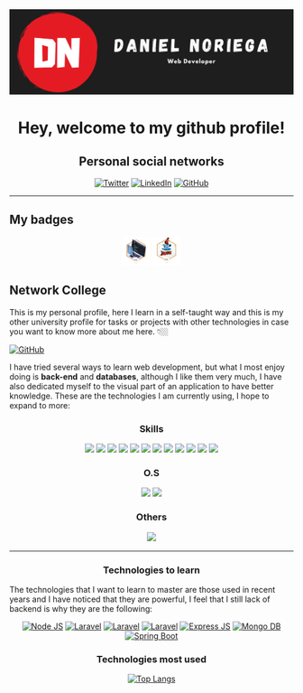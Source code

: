 <div id="header" align="center">
  <img src="https://github.com/Noriega402/Noriega402/blob/main/banner.png" width="800"/>
</div>

<h1 id="welcome" align="center">
  Hey, welcome to my github profile!
</h1>

<div id="main">
 <div align="center">
  <h2>Personal social networks</h2>
  
   [![Twitter](https://img.shields.io/badge/Twitter-1DA1F2?style=for-the-badge&logo=twitter&logoColor=white)](https://twitter.com/DanielN4002)
   [![LinkedIn](https://img.shields.io/badge/LinkedIn-0077B5?style=for-the-badge&logo=linkedin&logoColor=white)](https://www.linkedin.com/in/danielenriquenoriega/)
   [![GitHub](https://img.shields.io/badge/GitHub-100000?style=for-the-badge&logo=github&logoColor=white)](https://github.com/Noriega402/)
 </div>
 <hr>
 <h2 id="badges">My badges</h2>
 <div align="center">
    <img src="https://github.com/Noriega402/Noriega402/blob/main/badge-ONE.png" height="50px" weigth="50px">
    <img src="https://github.com/Noriega402/Noriega402/blob/main/badge-ONE-backend.png" height="50px" weigth="50px">
 </div>
 
 <h2 id="college">Network College</h2>
<p style="text-align:left">
 This is my personal profile, here I learn in a self-taught way and this is my other university profile for tasks or projects with other technologies in case you want to know more about me here. 👇🏼
 
 [![GitHub](https://img.shields.io/badge/GitHub-100000?style=for-the-badge&logo=github&logoColor=white)](https://github.com/DanielNoriegaUMG)
 
</p>
</div>

<p style="text-align:left">
 
I have tried several ways to learn web development, but what I most enjoy doing is **back-end** and **databases**, although I like them very much, I have also dedicated myself to the visual part of an application to have better knowledge.
These are the technologies I am currently using, I hope to expand to more:
</p>

<div id="languages" align="center">

 ### Skills
<div id="skills">
  <img src="https://img.shields.io/badge/HTML5-E34F26?style=for-the-badge&logo=html5&logoColor=white">
  <img src="https://img.shields.io/badge/C%2B%2B-00599C?style=for-the-badge&logo=c%2B%2B&logoColor=white">
  <img src="https://img.shields.io/badge/PHP-777BB4?style=for-the-badge&logo=php&logoColor=white">
  <img src="https://img.shields.io/badge/Codeigniter-EF4223?style=for-the-badge&logo=codeigniter&logoColor=white">
  <img src="https://img.shields.io/badge/MySQL-005C84?style=for-the-badge&logo=mysql&logoColor=white">
  <img src="https://img.shields.io/badge/MariaDB-003545?style=for-the-badge&logo=mariadb&logoColor=white">
  <img src="https://img.shields.io/badge/PostgreSQL-316192?style=for-the-badge&logo=postgresql&logoColor=white">
  <img src="https://img.shields.io/badge/CSS3-1572B6?style=for-the-badge&logo=css3&logoColor=white">
  <img src="https://img.shields.io/badge/Bootstrap-563D7C?style=for-the-badge&logo=bootstrap&logoColor=white">
  <img src="https://img.shields.io/badge/jQuery-0769AD?style=for-the-badge&logo=jquery&logoColor=white">
  <img src="https://img.shields.io/badge/JavaScript-323330?style=for-the-badge&logo=javascript&logoColor=F7DF1E">
  <img src="https://img.shields.io/badge/Java-ED8B00?style=for-the-badge&logo=openjdk&logoColor=white">

### O.S
 <img src="https://img.shields.io/badge/Windows-0078D6?style=for-the-badge&logo=windows&logoColor=white">
 <img src="https://img.shields.io/badge/Linux-FCC624?style=for-the-badge&logo=linux&logoColor=black">

### Others
 <img src="https://img.shields.io/badge/Microsoft_Excel-217346?style=for-the-badge&logo=microsoft-excel&logoColor=white">
</div>
<hr>
<div id="wait" align="center">
  <h3>Technologies to learn</h3>
  <div align="left">
     The technologies that I want to learn to master are those used in recent years and I have noticed that they are powerful, I feel that I still lack of backend is why they are the following:
  </div>
  
  [![Node JS](https://img.shields.io/badge/Node.js-43853D?style=for-the-badge&logo=node.js&logoColor=white)]()
  [![Laravel](https://img.shields.io/badge/Laravel-FF2D20?style=for-the-badge&logo=laravel&logoColor=white)]()
  [![Laravel](https://img.shields.io/badge/Microsoft_Azure-0089D6?style=for-the-badge&logo=microsoft-azure&logoColor=white)]()
  [![Laravel](https://img.shields.io/badge/Microsoft%20SQL%20Server-CC2927?style=for-the-badge&logo=microsoft%20sql%20server&logoColor=white)]()
  [![Express JS](https://img.shields.io/badge/Express.js-404D59?style=for-the-badge)]()
  [![Mongo DB](https://img.shields.io/badge/MongoDB-4EA94B?style=for-the-badge&logo=mongodb&logoColor=white)]()
  [![Spring Boot](https://img.shields.io/badge/Spring-6DB33F?style=for-the-badge&logo=spring&logoColor=white)]()
</div>

<div id="top-languages" align="center">

 ### Technologies most used

 [![Top Langs](https://github-readme-stats.vercel.app/api/top-langs/?username=Noriega402&theme=blue-green)](https://github.com/Noriega402/)
 
</div>

